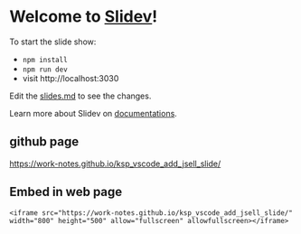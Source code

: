 # Welcome to [Slidev](https://github.com/slidevjs/slidev)!

To start the slide show:

- `npm install`
- `npm run dev`
- visit http://localhost:3030

Edit the [slides.md](./slides.md) to see the changes.

Learn more about Slidev on [documentations](https://sli.dev/).

## github page

https://work-notes.github.io/ksp_vscode_add_jsell_slide/

## Embed in web page

```
<iframe src="https://work-notes.github.io/ksp_vscode_add_jsell_slide/" width="800" height="500" allow="fullscreen" allowfullscreen></iframe>
```
